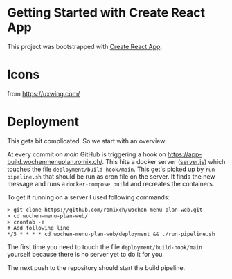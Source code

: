 # Getting Started with Create React App

This project was bootstrapped with [Create React App](https://github.com/facebook/create-react-app).

# Icons

from https://uxwing.com/


# Deployment

This gets bit complicated. So we start with an overview:

At every commit on *main* GitHub is triggering a hook on https://app-build.wochenmenuplan.romix.ch/. This hits a docker server ([server.js](./deployment/build-hook/server.js)) which touches the file `deployment/build-hook/main`. This get's picked up by `run-pipeline.sh` that should be run as cron file on the server. It finds the new message and runs a `docker-compose build` and recreates the containers.

To get it running on a server I used following commands:

```
> git clone https://github.com/romixch/wochen-menu-plan-web.git
> cd wochen-menu-plan-web/
> crontab -e
# Add following line
*/5 * * * * cd wochen-menu-plan-web/deployment && ./run-pipeline.sh
```

The first time you need to touch the file `deployment/build-hook/main` yourself because there is no server yet to do it for you.

The next push to the repository should start the build pipeline.